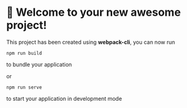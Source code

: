 # 🚀 Welcome to your new awesome project!

This project has been created using **webpack-cli**, you can now run

```
npm run build
```

to bundle your application

or

```
npm run serve
```

to start your application in development mode
